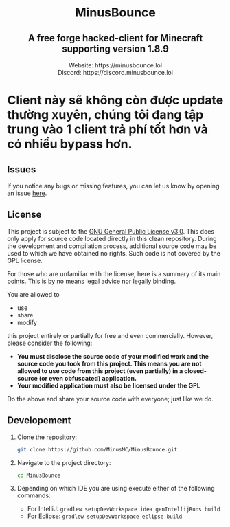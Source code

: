 <div align="center">
    <h1>MinusBounce</h1>
    <h2>A free forge hacked-client for Minecraft supporting version 1.8.9</h2>
    Website: https://minusbounce.lol <br/>
    Discord: https://discord.minusbounce.lol <br/>
</div>

# Client này sẽ không còn được update thường xuyên, chúng tôi đang tập trung vào 1 client trả phí tốt hơn và có nhiều bypass hơn.

## Issues
If you notice any bugs or missing features, you can let us know by opening an issue [here](https://github.com/MinusMCNetwork/MinusBounce/issues).

## License
This project is subject to the [GNU General Public License v3.0](LICENSE). This does only apply for source code located directly in this clean repository. During the development and compilation process, additional source code may be used to which we have obtained no rights. Such code is not covered by the GPL license.

For those who are unfamiliar with the license, here is a summary of its main points. This is by no means legal advice nor legally binding.

You are allowed to
- use
- share
- modify

this project entirely or partially for free and even commercially. However, please consider the following:

- **You must disclose the source code of your modified work and the source code you took from this project. This means you are not allowed to use code from this project (even partially) in a closed-source (or even obfuscated) application.**
- **Your modified application must also be licensed under the GPL** 

Do the above and share your source code with everyone; just like we do.

## Developement

1. Clone the repository:

    ```bash
    git clone https://github.com/MinusMC/MinusBounce.git
    ```
   
2. Navigate to the project directory:

    ```bash
    cd MinusBounce
    ```

3. Depending on which IDE you are using execute either of the following commands:
   - For IntelliJ: `gradlew setupDevWorkspace idea genIntellijRuns build`
   - For Eclipse: `gradlew setupDevWorkspace eclipse build`
